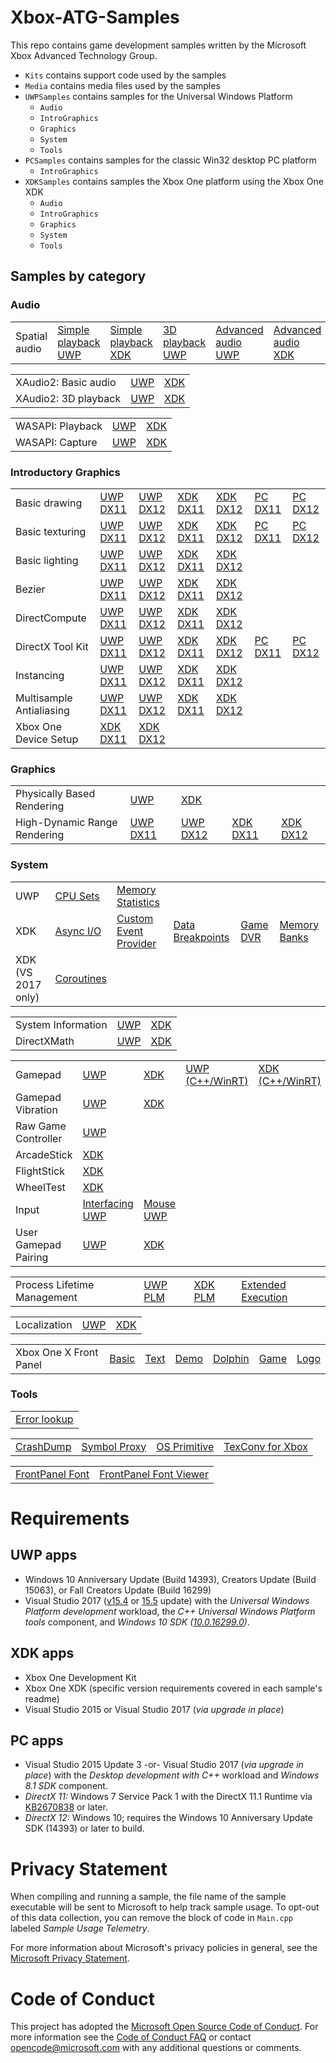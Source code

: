 # Xbox-ATG-Samples

This repo contains game development samples written by the Microsoft Xbox Advanced Technology Group.

* ``Kits`` contains support code used by the samples
* ``Media`` contains media files used by the samples
* ``UWPSamples`` contains samples for the Universal Windows Platform
  * ``Audio``
  * ``IntroGraphics``
  * ``Graphics``
  * ``System``
  * ``Tools``
* ``PCSamples`` contains samples for the classic Win32 desktop PC platform
  * ``IntroGraphics``
* ``XDKSamples`` contains samples the Xbox One platform using the Xbox One XDK
  * ``Audio``
  * ``IntroGraphics``
  * ``Graphics``
  * ``System``
  * ``Tools``

## Samples by category

### Audio

<table>
 <tr>
  <td>Spatial audio</td>
  <td><a href="UWPSamples/Audio/SimpleSpatialPlaySoundUWP">Simple playback UWP</a></td>
  <td><a href="XDKSamples/Audio/SimpleSpatialPlaySoundXDK">Simple playback XDK</a></td>
  <td><a href="UWPSamples/Audio/SimplePlay3DSpatialSoundUWP">3D playback UWP</a></td>
  <td><a href="UWPSamples/Audio/AdvancedSpatialSoundsUWP">Advanced audio UWP</a></td>
  <td><a href="XDKSamples/Audio/AdvancedSpatialSoundsXDK">Advanced audio XDK</a></td>
 </tr>
</table>

<table>
 <tr>
  <td>XAudio2: Basic audio</td>
  <td><a href="UWPSamples/Audio/SimplePlaySoundUWP">UWP</a></td>
  <td><a href="XDKSamples/Audio/SimplePlaySound">XDK</a></td>
 </tr>
 <tr>
  <td>XAudio2: 3D playback</td>
  <td><a href="UWPSamples/Audio/SimplePlay3DSoundUWP">UWP</a></td>
  <td><a href="XDKSamples/Audio/SimplePlay3DSoundXDK">XDK</a></td>
 </tr>
</table>

<table>
 <tr>
  <td>WASAPI: Playback</td>
  <td><a href="UWPSamples/Audio/SimpleWASAPIPlaySoundUWP">UWP</a></td>
  <td><a href="XDKSamples/Audio/SimpleWASAPIPlaySoundXDK">XDK</a></td>
 </tr>
 <tr>
  <td>WASAPI: Capture</td>
  <td><a href="UWPSamples/Audio/SimpleWASAPICaptureUWP">UWP</a></td>
  <td><a href="XDKSamples/Audio/SimpleWASAPICaptureXDK">XDK</a></td>
 </tr>
</table>

### Introductory Graphics

<table>
 <tr>
  <td>Basic drawing</td>
  <td><a href="UWPSamples/IntroGraphics/SimpleTriangleUWP">UWP DX11</a></td>
  <td><a href="UWPSamples/IntroGraphics/SimpleTriangleUWP12">UWP DX12</a></td>
  <td><a href="XDKSamples/IntroGraphics/SimpleTriangle">XDK DX11</a></td>
  <td><a href="XDKSamples/IntroGraphics/SimpleTriangle12">XDK DX12</a></td>
  <td><a href="PCSamples/IntroGraphics/SimpleTrianglePC">PC DX11</a></td>
  <td><a href="PCSamples/IntroGraphics/SimpleTrianglePC12">PC DX12</a></td>
 </tr>
 <tr>
  <td>Basic texturing</td>
  <td><a href="UWPSamples/IntroGraphics/SimpleTextureUWP">UWP DX11</a></td>
  <td><a href="UWPSamples/IntroGraphics/SimpleTextureUWP12">UWP DX12</a></td>
  <td><a href="XDKSamples/IntroGraphics/SimpleTexture">XDK DX11</a></td>
  <td><a href="XDKSamples/IntroGraphics/SimpleTexture12">XDK DX12</a></td>
  <td><a href="PCSamples/IntroGraphics/SimpleTexturePC">PC DX11</a></td>
  <td><a href="PCSamples/IntroGraphics/SimpleTexturePC12">PC DX12</a></td>
 </tr>
 <tr>
  <td>Basic lighting</td>
  <td><a href="UWPSamples/IntroGraphics/SimpleLightingUWP">UWP DX11</a></td>
  <td><a href="UWPSamples/IntroGraphics/SimpleLightingUWP12">UWP DX12</a></td>
  <td><a href="XDKSamples/IntroGraphics/SimpleLighting">XDK DX11</a></td>
  <td><a href="XDKSamples/IntroGraphics/SimpleLighting12">XDK DX12</a></td>
 </tr>
 <tr>
  <td>Bezier</td>
  <td><a href="UWPSamples/IntroGraphics/SimpleBezierUWP">UWP DX11</a></td>
  <td><a href="UWPSamples/IntroGraphics/SimpleBezierUWP12">UWP DX12</a></td>
  <td><a href="XDKSamples/IntroGraphics/SimpleBezier">XDK DX11</a></td>
  <td><a href="XDKSamples/IntroGraphics/SimpleBezier12">XDK DX12</a></td>
 </tr>
 <tr>
  <td>DirectCompute</td>
  <td><a href="UWPSamples/IntroGraphics/SimpleComputeUWP">UWP DX11</a></td>
  <td><a href="UWPSamples/IntroGraphics/SimpleComputeUWP12">UWP DX12</a></td>
  <td><a href="XDKSamples/IntroGraphics/SimpleCompute">XDK DX11</a></td>
  <td><a href="XDKSamples/IntroGraphics/SimpleCompute12">XDK DX12</a></td>
 </tr>
 <tr>
  <td>DirectX Tool Kit</td>
  <td><a href="UWPSamples/IntroGraphics/DirectXTKSimpleSampleUWP">UWP DX11</a></td>
  <td><a href="UWPSamples/IntroGraphics/DirectXTKSimpleSampleUWP12">UWP DX12</a></td>
  <td><a href="XDKSamples/IntroGraphics/DirectXTKSimpleSample">XDK DX11</a></td>
  <td><a href="XDKSamples/IntroGraphics/DirectXTKSimpleSample12">XDK DX12</a></td>
  <td><a href="PCSamples/IntroGraphics/DirectXTKSimpleSamplePC">PC DX11</a></td>
  <td><a href="PCSamples/IntroGraphics/DirectXTKSimpleSamplePC12">PC DX12</a></td>
 </tr>
 <tr>
  <td>Instancing</td>
  <td><a href="UWPSamples/IntroGraphics/SimpleInstancingUWP">UWP DX11</a></td>
  <td><a href="UWPSamples/IntroGraphics/SimpleInstancingUWP12">UWP DX12</a></td>
  <td><a href="XDKSamples/IntroGraphics/SimpleInstancing">XDK DX11</a></td>
  <td><a href="XDKSamples/IntroGraphics/SimpleInstancing12">XDK DX12</a></td>
 </tr>
 <tr>
  <td>Multisample Antialiasing</td>
  <td><a href="UWPSamples/IntroGraphics/SimpleMSAA_UWP">UWP DX11</a></td>
  <td><a href="UWPSamples/IntroGraphics/SimpleMSAA_UWP12">UWP DX12</a></td>
  <td><a href="XDKSamples/IntroGraphics/SimpleMSAA">XDK DX11</a></td>
  <td><a href="XDKSamples/IntroGraphics/SimpleMSAA12">XDK DX12</a></td>
 </tr>
 <tr>
  <td>Xbox One Device Setup</td>
  <td><a href="XDKSamples/IntroGraphics/SimpleDeviceAndSwapChain">XDK DX11</a></td>
  <td><a href="XDKSamples/IntroGraphics/SimpleDeviceAndSwapChain12">XDK DX12</a></td>
 </tr>
</table>

### Graphics

<table>
 <tr>
  <td>Physically Based Rendering</td>
  <td><a href="UWPSamples/Graphics/SimplePBR12_UWP">UWP</a></td>
  <td><a href="XDKSamples/Graphics/SimplePBR12_Xbox">XDK</a></td>
 </tr>
 <tr>
  <td>High-Dynamic Range Rendering</td>
  <td><a href="UWPSamples/Graphics/SimpleHDR_UWP">UWP DX11</a></td>
  <td><a href="UWPSamples/Graphics/SimpleHDR_UWP12">UWP DX12</a></td>
  <td><a href="XDKSamples/Graphics/SimpleHDR">XDK DX11</a></td>
  <td><a href="XDKSamples/Graphics/SimpleHDR12">XDK DX12</a></td>
 </tr>
</table>

### System

<table>
 <tr>
  <td>UWP</td>
  <td><a href="UWPSamples/System/CPUSets">CPU Sets</a></td>
  <td><a href="UWPSamples/System/MemoryStatisticsUWP">Memory Statistics</a></td>
 </tr>
 <tr>
  <td>XDK</td>
  <td><a href="XDKSamples/System/AsynchronousIO">Async I/O</a></td>
  <td><a href="XDKSamples/System/CustomEventProvider">Custom Event Provider</a></td>
  <td><a href="XDKSamples/System/DataBreakpoints">Data Breakpoints</a></td>
  <td><a href="XDKSamples/System/GameDVR">Game DVR</a></td>
  <td><a href="XDKSamples/System/MemoryBanks">Memory Banks</a></td>
 </tr>
 <tr>
  <td>XDK (VS 2017 only)</td>
  <td><a href="XDKSamples/System/CoroutinesXDK">Coroutines</a>
 </tr>
</table>

<table>
 <tr>
  <td>System Information</td>
  <td><a href="UWPSamples/System/SystemInfoUWP">UWP</a></td>
  <td><a href="XDKSamples/System/SystemInfo">XDK</a></td>
 </tr>
 <tr>
  <td>DirectXMath</td>
  <td><a href="UWPSamples/System/CollisionUWP">UWP</a></td>
  <td><a href="XDKSamples/System/Collision">XDK</a></td>
 </tr>
</table>

<table>
 <tr>
  <td>Gamepad</td>
  <td><a href="UWPSamples/System/GamepadUWP">UWP</a></td>
  <td><a href="XDKSamples/System/Gamepad">XDK</a></td>
  <td><a href="UWPSamples/System/GamepadCppWinRT_UWP">UWP (C++/WinRT)</a></td>
  <td><a href="XDKSamples/System/GamepadCppWinRT">XDK (C++/WinRT)</a></td>
 </tr>
 <tr>
  <td>Gamepad Vibration</td>
  <td><a href="UWPSamples/System/GamepadVibrationUWP">UWP</a></td>
  <td><a href="XDKSamples/System/GamepadVibration">XDK</a></td>
 </tr>
 <tr>
  <td>Raw Game Controller</td>
  <td><a href="UWPSamples/System/RawGameControllerUWP">UWP</a></td>
 </tr>
 <tr>
  <td>ArcadeStick</td>
  <td><a href="XDKSamples/System/ArcadeStick">XDK</a></td>
 </tr>
 <tr>
  <td>FlightStick</td>
  <td><a href="XDKSamples/System/FlightStick">XDK</a></td>
 </tr>
 <tr>
  <td>WheelTest</td>
  <td><a href="XDKSamples/System/WheelTest">XDK</a></td>
 </tr>
 <tr>
  <td>Input</td>
  <td><a href="UWPSamples/System/InputInterfacingUWP">Interfacing UWP</a></td>
  <td><a href="UWPSamples/System/MouseCursor">Mouse UWP</a></td>
 </tr>
 <tr>
  <td>User Gamepad Pairing</td>
  <td><a href="UWPSamples/System/UserGamepadPairingUWP">UWP</a></td>
  <td><a href="XDKSamples/System/UserGamepadPairing">XDK</a></td>
 </tr>
</table>

<table>
 <tr>
  <td>Process Lifetime Management</td>
  <td><a href="UWPSamples/System/SimplePLM_UWP">UWP PLM</a></td>
  <td><a href="XDKSamples/System/SimplePLM">XDK PLM</a></td>
  <td><a href="UWPSamples/System/ExtendedExecutionUWP">Extended Execution</a></td>
 </tr>
</table>

<table>
 <tr>
  <td>Localization</td>
  <td><a href="UWPSamples/System/NLSAndLocalizationUWP">UWP</a></td>
  <td><a href="XDKSamples/System/NLSAndLocalization">XDK</a></td>
 </tr>
</table>

<table>
 <tr>
  <td>Xbox One X Front Panel</td>
  <td><a href="XDKSamples/System/SimpleFrontPanel">Basic</a></td>
  <td><a href="XDKSamples/System/FrontPanelText">Text</a></td>
  <td><a href="XDKSamples/System/FrontPanelDemo">Demo</a></td>
  <td><a href="XDKSamples/System/FrontPanelDolphin">Dolphin</a></td>
  <td><a href="XDKSamples/System/FrontPanelGame">Game</a></td>
  <td><a href="XDKSamples/System/FrontPanelLogo">Logo</a></td>
 </tr>
</table>

### Tools

<table>
 <tr>
  <td><a href="UWPSamples/Tools/errorlookup/errorlookup">Error lookup</a></td>
 </tr>
</table>

<table>
 <tr>
  <td><a href="XDKSamples\Tools\DumpTool">CrashDump</a></td>
  <td><a href="XDKSamples\Tools\SymbolProxyClient">Symbol Proxy</a></td>
  <td><a href="XDKSamples\Tools\OSPrimitiveTool">OS Primitive</a></td>
  <td><a href="XDKSamples\Tools\xtexconv">TexConv for Xbox</a></td>
 </tr>
</table>

<table>
 <tr>
  <td><a href="XDKSamples\Tools\RasterFontGen">FrontPanel Font</a></td>
  <td><a href="XDKSamples\Tools\RasterFontViewer">FrontPanel Font Viewer</a></td>
 </tr>
</table>

# Requirements

## UWP apps
* Windows 10 Anniversary Update (Build 14393), Creators Update (Build 15063), or Fall Creators Update (Build 16299)
* Visual Studio 2017 ([v15.4](https://blogs.msdn.microsoft.com/visualstudio/2017/10/10/visual-studio-2017-version-15-4-released/) or [15.5](https://blogs.msdn.microsoft.com/chuckw/2017/12/05/vs-2017-15-5-update/) update) with the *Universal Windows Platform development* workload, the *C++ Universal Windows Platform tools* component, and *Windows 10 SDK ([10.0.16299.0](https://blogs.msdn.microsoft.com/chuckw/2017/10/11/windows-10-fall-creators-update-sdk/))*.

## XDK apps
* Xbox One Development Kit
* Xbox One XDK (specific version requirements covered in each sample's readme)
* Visual Studio 2015 or Visual Studio 2017 (_via upgrade in place_)

## PC apps
* Visual Studio 2015 Update 3 -or- Visual Studio 2017 (_via upgrade in place_) with the *Desktop development with C++* workload and *Windows 8.1 SDK* component.
* _DirectX 11:_ Windows 7 Service Pack 1 with the DirectX 11.1 Runtime via [KB2670838](http://support.microsoft.com/kb/2670838) or later.
* _DirectX 12:_ Windows 10; requires the Windows 10 Anniversary Update SDK (14393) or later to build.

# Privacy Statement

When compiling and running a sample, the file name of the sample executable will be sent to Microsoft to help track sample usage. To opt-out of this data collection, you can remove the block of code in ``Main.cpp`` labeled _Sample Usage Telemetry_.

For more information about Microsoft's privacy policies in general, see the [Microsoft Privacy Statement](https://privacy.microsoft.com/en-us/privacystatement/).

# Code of Conduct

This project has adopted the [Microsoft Open Source Code of Conduct](https://opensource.microsoft.com/codeofconduct/). For more information see the [Code of Conduct FAQ](https://opensource.microsoft.com/codeofconduct/faq/) or contact [opencode@microsoft.com](mailto:opencode@microsoft.com) with any additional questions or comments.
